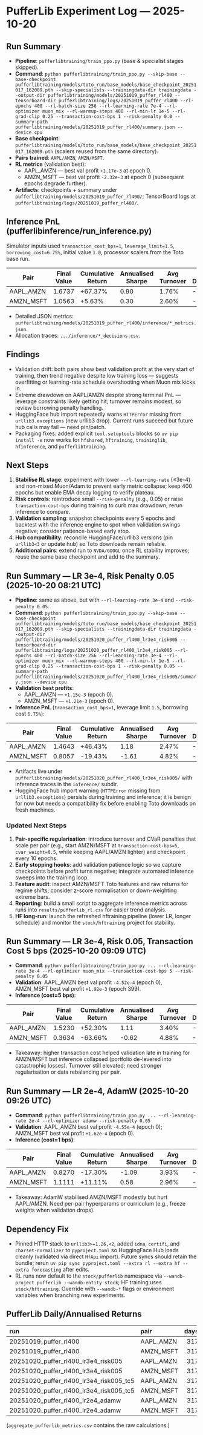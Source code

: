 # PufferLib Experiment Log — 2025-10-20

## Run Summary
- **Pipeline**: `pufferlibtraining/train_ppo.py` (base & specialist stages skipped).
- **Command**: `python pufferlibtraining/train_ppo.py --skip-base --base-checkpoint pufferlibtraining/models/toto_run/base_models/base_checkpoint_20251017_162009.pth --skip-specialists --trainingdata-dir trainingdata --output-dir pufferlibtraining/models/20251019_puffer_rl400 --tensorboard-dir pufferlibtraining/logs/20251019_puffer_rl400 --rl-epochs 400 --rl-batch-size 256 --rl-learning-rate 7e-4 --rl-optimizer muon_mix --rl-warmup-steps 400 --rl-min-lr 1e-5 --rl-grad-clip 0.25 --transaction-cost-bps 1 --risk-penalty 0.0 --summary-path pufferlibtraining/models/20251019_puffer_rl400/summary.json --device cpu`
- **Base checkpoint**: `pufferlibtraining/models/toto_run/base_models/base_checkpoint_20251017_162009.pth` (scalers reused from the same directory).
- **Pairs trained**: `AAPL/AMZN`, `AMZN/MSFT`.
- **RL metrics** (validation best):
  - AAPL_AMZN — best val profit `+1.17e-3` at epoch 0.
  - AMZN_MSFT — best val profit `-2.32e-3` at epoch 0 (subsequent epochs degrade further).
- **Artifacts**: checkpoints + summary under `pufferlibtraining/models/20251019_puffer_rl400/`; TensorBoard logs at `pufferlibtraining/logs/20251019_puffer_rl400/`.

## Inference PnL (pufferlibinference/run_inference.py)
Simulator inputs used `transaction_cost_bps=1`, `leverage_limit=1.5`, `borrowing_cost=6.75%`, initial value `1.0`, processor scalers from the Toto base run.

| Pair | Final Value | Cumulative Return | Annualised Sharpe | Avg Turnover | Max Drawdown |
| ---- | ----------- | ----------------- | ----------------- | ------------ | ------------- |
| AAPL_AMZN | 1.6737 | +67.37% | 0.90 | 1.76% | -92.95% |
| AMZN_MSFT | 1.0563 | +5.63% | 0.30 | 2.60% | -60.84% |

- Detailed JSON metrics: `pufferlibtraining/models/20251019_puffer_rl400/inference/*_metrics.json`.
- Allocation traces: `.../inference/*_decisions.csv`.

## Findings
- Validation drift: both pairs show best validation profit at the very start of training, then trend negative despite low training loss — suggests overfitting or learning-rate schedule overshooting when Muon mix kicks in.
- Extreme drawdown on AAPL/AMZN despite strong terminal PnL — leverage constraints likely getting hit; turnover remains modest, so review borrowing penalty handling.
- HuggingFace hub import repeatedly warns `HTTPError` missing from `urllib3.exceptions` (new urllib3 drop). Current runs succeed but future hub calls may fail — need pin/patch.
- Packaging fixes: added explicit `tool.setuptools` blocks so `uv pip install -e` now works for `hfshared`, `hftraining`, `traininglib`, `hfinference`, and `pufferlibtraining`.

## Next Steps
1. **Stabilise RL stage**: experiment with lower `--rl-learning-rate` (≤3e-4) and non-mixed Muon/Adam to prevent early metric collapse; keep 400 epochs but enable EMA decay logging to verify plateau.
2. **Risk controls**: reintroduce small `--risk-penalty` (e.g., 0.05) or raise `transaction-cost-bps` during training to curb max drawdown; rerun inference to compare.
3. **Validation sampling**: snapshot checkpoints every 5 epochs and backtest with the inference engine to spot when validation swings negative; consider patience-based early stop.
4. **Hub compatibility**: reconcile HuggingFace/urllib3 versions (pin `urllib3<3` or update hub) so Toto downloads remain reliable.
5. **Additional pairs**: extend run to `NVDA/GOOGL` once RL stability improves; reuse the same base checkpoint and add to the summary.

## Run Summary — LR 3e-4, Risk Penalty 0.05 (2025-10-20 08:21 UTC)
- **Pipeline**: same as above, but with `--rl-learning-rate 3e-4` and `--risk-penalty 0.05`.
- **Command**: `python pufferlibtraining/train_ppo.py --skip-base --base-checkpoint pufferlibtraining/models/toto_run/base_models/base_checkpoint_20251017_162009.pth --skip-specialists --trainingdata-dir trainingdata --output-dir pufferlibtraining/models/20251020_puffer_rl400_lr3e4_risk005 --tensorboard-dir pufferlibtraining/logs/20251020_puffer_rl400_lr3e4_risk005 --rl-epochs 400 --rl-batch-size 256 --rl-learning-rate 3e-4 --rl-optimizer muon_mix --rl-warmup-steps 400 --rl-min-lr 1e-5 --rl-grad-clip 0.25 --transaction-cost-bps 1 --risk-penalty 0.05 --summary-path pufferlibtraining/models/20251020_puffer_rl400_lr3e4_risk005/summary.json --device cpu`
- **Validation best profits**:
  - AAPL_AMZN — `+1.15e-3` (epoch 0).
  - AMZN_MSFT — `+1.21e-3` (epoch 0).
- **Inference PnL** (`transaction_cost_bps=1`, leverage limit `1.5`, borrowing cost `6.75%`):

| Pair | Final Value | Cumulative Return | Annualised Sharpe | Avg Turnover | Max Drawdown |
| ---- | ----------- | ----------------- | ----------------- | ------------ | ------------- |
| AAPL_AMZN | 1.4643 | +46.43% | 1.18 | 2.47% | -52.03% |
| AMZN_MSFT | 0.8057 | -19.43% | -1.61 | 4.82% | -32.35% |

- Artifacts live under `pufferlibtraining/models/20251020_puffer_rl400_lr3e4_risk005/` with inference traces in the `inference/` subdir.
- HuggingFace hub import warning (`HTTPError` missing from `urllib3.exceptions`) persists during training and inference; it is benign for now but needs a compatibility fix before enabling Toto downloads on fresh machines.

### Updated Next Steps
1. **Pair-specific regularisation**: introduce turnover and CVaR penalties that scale per pair (e.g., start AMZN/MSFT at `transaction-cost-bps=5`, `cvar_weight=0.5`, while keeping AAPL/AMZN lighter) and checkpoint every 10 epochs.
2. **Early stopping hooks**: add validation patience logic so we capture checkpoints before profit turns negative; integrate automated inference sweeps into the training loop.
3. **Feature audit**: inspect AMZN/MSFT Toto features and raw returns for regime shifts; consider z-score normalisation or down-weighting extreme bars.
4. **Reporting**: build a small script to aggregate inference metrics across runs into `results/pufferlib_rl.csv` for easier trend analysis.
5. **HF long-run**: launch the refreshed hftraining pipeline (lower LR, longer schedule) and monitor the `stock/hftraining` project for stability.

## Run Summary — LR 3e-4, Risk 0.05, Transaction Cost 5 bps (2025-10-20 09:09 UTC)
- **Command**: `python pufferlibtraining/train_ppo.py ... --rl-learning-rate 3e-4 --rl-optimizer muon_mix --transaction-cost-bps 5 --risk-penalty 0.05`
- **Validation**: AAPL_AMZN best val profit `-4.52e-4` (epoch 0), AMZN_MSFT best val profit `+1.92e-3` (epoch 399).
- **Inference (cost=5 bps)**:

| Pair | Final Value | Cumulative Return | Annualised Sharpe | Avg Turnover | Max Drawdown |
| ---- | ----------- | ----------------- | ----------------- | ------------ | ------------- |
| AAPL_AMZN | 1.5230 | +52.30% | 1.11 | 3.40% | -54.72% |
| AMZN_MSFT | 0.3634 | -63.66% | -0.62 | 4.88% | -93.16% |

- Takeaway: higher transaction cost helped validation late in training for AMZN/MSFT but inference collapsed (portfolio de-levered into catastrophic losses). Turnover still elevated; need stronger regularisation or data rebalancing per pair.

## Run Summary — LR 2e-4, AdamW (2025-10-20 09:26 UTC)
- **Command**: `python pufferlibtraining/train_ppo.py ... --rl-learning-rate 2e-4 --rl-optimizer adamw --risk-penalty 0.05`
- **Validation**: AAPL_AMZN best val profit `-4.55e-4` (epoch 0); AMZN_MSFT best val profit `+1.62e-4` (epoch 0).
- **Inference (cost=1 bps)**:

| Pair | Final Value | Cumulative Return | Annualised Sharpe | Avg Turnover | Max Drawdown |
| ---- | ----------- | ----------------- | ----------------- | ------------ | ------------- |
| AAPL_AMZN | 0.8270 | -17.30% | -1.09 | 3.93% | -43.38% |
| AMZN_MSFT | 1.1111 | +11.11% | 0.58 | 2.96% | -37.69% |

- Takeaway: AdamW stabilised AMZN/MSFT modestly but hurt AAPL/AMZN. Need per-pair hyperparams or curriculum (e.g., freeze weights when validation drops).

## Dependency Fix
- Pinned HTTP stack to `urllib3>=1.26,<2`, added `idna`, `certifi`, and `charset-normalizer` to `pyproject.toml` so HuggingFace Hub loads cleanly (validated via direct `HfApi` import). Future syncs should retain the bundle; rerun `uv pip sync pyproject.toml --extra rl --extra hf --extra forecasting` after edits.
- RL runs now default to the `stock/pufferlib` namespace via `--wandb-project pufferlib --wandb-entity stock`; HF training uses `stock/hftraining`. Override with `--wandb-*` flags or environment variables when branching new experiments.

## PufferLib Daily/Annualised Returns

| run | pair | days | avg_daily_return | annualized_return | cumulative_return |
| :--- | :--- | ---: | ---: | ---: | ---: |
| 20251019_puffer_rl400 | AAPL_AMZN | 317 | 0.003432 | 1.3713 | 0.6737 |
| 20251019_puffer_rl400 | AMZN_MSFT | 317 | 0.000347 | 0.0915 | 0.0563 |
| 20251020_puffer_rl400_lr3e4_risk005 | AAPL_AMZN | 317 | 0.001375 | 0.4137 | 0.4643 |
| 20251020_puffer_rl400_lr3e4_risk005 | AMZN_MSFT | 317 | -0.00066 | -0.1533 | -0.1943 |
| 20251020_puffer_rl400_lr3e4_risk005_tc5 | AAPL_AMZN | 317 | 0.001582 | 0.4895 | 0.5230 |
| 20251020_puffer_rl400_lr3e4_risk005_tc5 | AMZN_MSFT | 317 | -0.001938 | -0.3866 | -0.6366 |
| 20251020_puffer_rl400_lr2e4_adamw | AAPL_AMZN | 317 | -0.000566 | -0.1329 | -0.1730 |
| 20251020_puffer_rl400_lr2e4_adamw | AMZN_MSFT | 317 | 0.000388 | 0.1026 | 0.1111 |

(`aggregate_pufferlib_metrics.csv` contains the raw calculations.)

